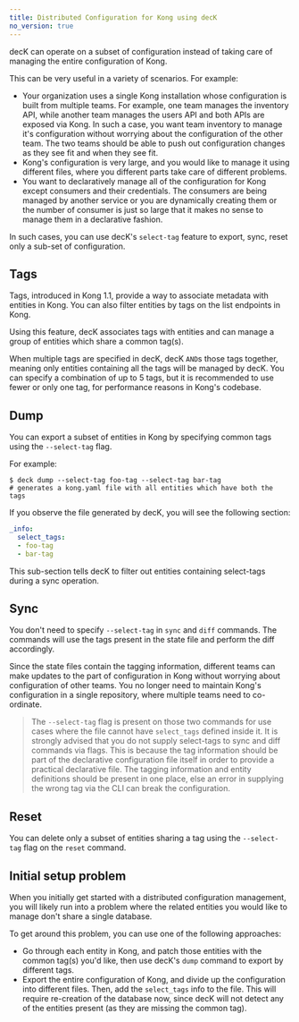 ```yaml
---
title: Distributed Configuration for Kong using decK
no_version: true
---
```


decK can operate on a subset of configuration instead of taking care
of managing the entire configuration of Kong.

This can be very useful in a variety of scenarios. For example:

- Your organization uses a single Kong installation whose configuration is
  built from multiple teams. For example, one team manages the inventory API,
  while another team manages the users API and both APIs are exposed via Kong.
  In such a case, you want team inventory to manage it's configuration without
  worrying about the configuration of the other team. The two teams should
  be able to push out configuration changes as they see fit and when they see
  fit.
- Kong's configuration is very large, and you would like to manage it using
  different files, where you different parts take care of different problems.
- You want to declaratively manage all of the configuration for Kong except
  consumers and their credentials. The consumers are being managed by another
  service or you are dynamically creating them or the number of consumer is just
  so large that it makes no sense to manage them in a declarative fashion.

In such cases, you can use decK's `select-tag` feature to export, sync, reset
only a sub-set of configuration.

## Tags

Tags, introduced in Kong 1.1, provide a way to associate metadata with entities
in Kong. You can also filter entities by tags on the list endpoints in Kong.

Using this feature, decK associates tags with entities and can manage a group
of entities which share a common tag(s).

When multiple tags are specified in decK, decK `AND`s those tags together,
meaning only entities containing all the tags will be managed by decK.
You can specify a combination of up to 5 tags, but it is recommended to use
fewer or only one tag, for performance reasons in Kong's codebase.

## Dump

You can export a subset of entities in Kong by specifying common tags
using the `--select-tag` flag.

For example:

```shell
$ deck dump --select-tag foo-tag --select-tag bar-tag
# generates a kong.yaml file with all entities which have both the tags
```

If you observe the file generated by decK, you will see the following section:

```yaml
_info:
  select_tags:
  - foo-tag
  - bar-tag
```

This sub-section tells decK to filter out entities containing select-tags during
a sync operation.

## Sync

You don't need to specify `--select-tag` in `sync` and `diff` commands.
The commands will use the tags present in the state file and perform the diff
accordingly.

Since the state files contain the tagging information, different teams can
make updates to the part of configuration in Kong without worrying about
configuration of other teams. You no longer need to maintain Kong's
configuration in a single repository, where multiple teams need to
co-ordinate.

> The `--select-tag` flag is present on those two commands for use cases where
the file cannot have `select_tags` defined inside it. It is strongly advised
that you do not supply select-tags to sync and diff commands via flags.
This is because the tag information should be part of the declarative
configuration file itself in order to provide a practical declarative file.
The tagging information and entity definitions should be present in one place,
else an error in supplying the wrong tag via the CLI can break the
configuration.

## Reset

You can delete only a subset of entities sharing a tag using the `--select-tag`
flag on the `reset` command.

## Initial setup problem

When you initially get started with a distributed configuration
management, you will likely run into a problem where the related entities
you would like to manage don't share a single database.

To get around this problem, you can use one of the following approaches:

- Go through each entity in Kong, and patch those entities with the common
  tag(s) you'd like, then use decK's `dump` command to export by different
  tags.
- Export the entire configuration of Kong, and divide up the configuration
  into different files. Then, add the `select_tags` info to the file.
  This will require re-creation of the database now, since decK will not
  detect any of the entities present (as they are missing the common tag).
